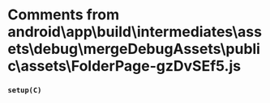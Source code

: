 # Comments from android\app\build\intermediates\assets\debug\mergeDebugAssets\public\assets\FolderPage-gzDvSEf5.js

### `setup(C)`

